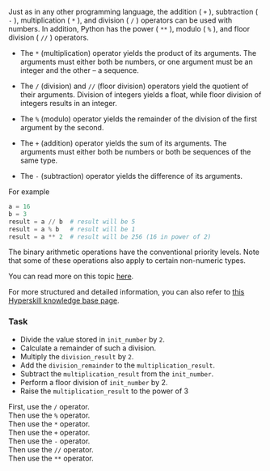 

Just as in any other programming language, the addition ( `+` ), subtraction ( `-` ), 
multiplication ( `*` ), and division ( `/` ) operators can be used with numbers. In 
addition, Python has the power ( `**` ),  modulo ( `%` ), and floor division ( `//` ) operators.

- The `*` (multiplication) operator yields the product of its arguments. The arguments must 
either both be numbers, or one argument must be an integer and the other – a sequence.
  
- The `/` (division) and `//` (floor division) operators yield the quotient of their arguments. 
  Division of integers yields a float, while floor division of integers results in an integer.
  
- The `%` (modulo) operator yields the remainder of the division of the first argument by the second.

- The `+` (addition) operator yields the sum of its arguments. The arguments must either both 
  be numbers or both be sequences of the same type.
  
- The `-` (subtraction) operator yields the difference of its arguments.

For example
```python
a = 16
b = 3
result = a // b  # result will be 5
result = a % b   # result will be 1
result = a ** 2  # result will be 256 (16 in power of 2)
```

The binary arithmetic operations have the conventional priority levels. Note that 
some of these operations also apply to certain non-numeric types.

You can read more on this topic <a href="https://docs.python.org/3/reference/expressions.html#binary-arithmetic-operations">here</a>.

For more structured and detailed information, you can also refer to [this Hyperskill knowledge base page](https://hyperskill.org/learn/step/5865?utm_source=jba&utm_medium=jba_courses_links).

### Task
 - Divide the value stored in `init_number` by `2`.
 - Calculate a remainder of such a division.
 - Multiply the `division_result` by `2`.
 - Add the `division_remainder` to the `multiplication_result`.
 - Subtract the `multiplication_result` from the `init_number`.
 - Perform a floor division of `init_number` by 2.
 - Raise the `multiplication_result` to the power of 3

<div class='hint'>First, use the <code>/</code> operator.</div>
<div class='hint'>Then use the <code>%</code> operator.</div>

<div class='hint'>Then use the <code>*</code> operator.</div>

<div class='hint'>Then use the <code>+</code> operator.</div>

<div class='hint'>Then use the <code>-</code> operator.</div>

<div class='hint'>Then use the <code>//</code> operator.</div>

<div class='hint'>Then use the <code>**</code> operator.</div>
